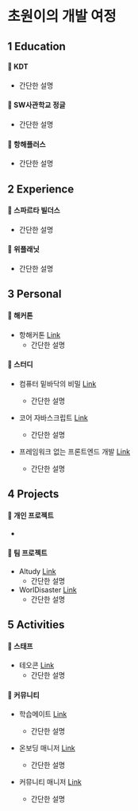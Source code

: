 # 초원이의 개발 여정

## 1 Education
#### 🍏 **KDT**
  - 간단한 설명

#### 🍏 **SW사관학교 정글**
  - 간단한 설명

#### 🍏 **항해플러스**
  - 간단한 설명

## 2 Experience
#### 🍎 **스파르타 빌더스**
  - 간단한 설명

#### 🍎 **위플래닛**
  - 간단한 설명

## 3 Personal
#### 🍋 **해커톤**

- 항해커톤 [Link]()
  - 간단한 설명

#### 🍋 **스터디**

- 컴퓨터 밑바닥의 비밀 [Link]()
  - 간단한 설명

- 코어 자바스크립트 [Link]()
  - 간단한 설명

- 프레임워크 없는 프론트엔드 개발 [Link]()
  - 간단한 설명

## 4 Projects
#### 🥝 **개인 프로젝트**
- 

#### 🥝 **팀 프로젝트**
- Altudy [Link]()
  - 간단한 설명
- WorlDisaster [Link]()
  - 간단한 설명

## 5 Activities
#### 🍒 **스태프**

- 테오콘 [Link]()
  - 간단한 설명

#### 🍒 **커뮤니티**

- 학습메이트 [Link]()
  - 간단한 설명

- 온보딩 매니저 [Link]()
  - 간단한 설명

- 커뮤니티 매니저 [Link]()
  - 간단한 설명